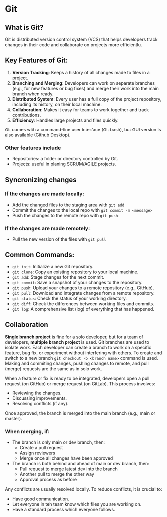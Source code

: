 # Git

## What is Git?
Git is distributed version control system (VCS) that helps developers track changes in their code and collaborate on projects more efficientlu.

## Key Features of Git:
1. **Version Tracking**: Keeps a history of all changes made to files in a project.
2. **Branching and Merging**: Developers can work on separate branches (e.g., for new features or bug fixes) and merge their work into the main branch when ready.
3. **Distributed System**: Every user has a full copy of the project repository, including its history, on their local machine.
4. **Collaboration**: Makes it easy for teams to work together and track contributions.
5. **Efficiency**: Handles large projects and files quickly.

Git comes with a command-line user interface (Git bash), but GUI version is also available (Github Desktop).

### Other features include
- Repositories: a folder or directory controlled by Git.
- Projects: useful in planing SCRUM/AGILE projects.

## Syncronizing changes
### If the changes are made locally:
- Add the changed files to the staging area with `git add`
- Commit the changes to the local repo with `git commit -m <message>`
- Push the changes to the remote repo with `git push`

### If the changes are made remotely:
- Pull the new version of the files with `git pull`

## Common Commands:
- `git init`: Initialize a new Git repository.
- `git clone`: Copy an existing repository to your local machine.
- `git add`: Stage changes for the next commit.
- `git commit`: Save a snapshot of your changes to the repository.
- `git push`: Upload your changes to a remote repository (e.g., GitHub).
- `git pull`: Download and integrate changes from a remote repository.
- `git status`: Check the status of your working directory.
- `git diff`: Check the differences between working files and commits.
- `git log`: A comprehensive list (log) of everything that has happened.

## Collaboration
**Single branch project** is fine for a solo developer, but for a team of developers, **multiple branch project** is used.
Git branches are used to isolate work. Each developer can create a branch to work on a specific feature, bug fix, or experiment without interfering with others. To create and switch to a new branch `git checkout -b <branch name>` command is used. Making and commiting changes, pushing changes to remote, and pull (merge) requests are the same as in solo work.

When a feature or fix is ready to be integrated, developers open a pull request (on GitHub) or merge request (on GitLab). This process involves:
- Reviewing the changes. 
- Discussing improvements. 
- Resolving conflicts (if any).

Once approved, the branch is merged into the main branch (e.g., main or master).

### When merging, if:
- The branch is only main or dev branch, then:
  - Create a pull request
  - Assign reviewers
  - Merge once all changes have been approved
- The branch is both behind and ahead of main or dev branch, then:
  - Pull request to merge latest dev into the branch
  - Another pull to merge the other way
  - Approval process as before

Any conflicts are usually resolved locally. To reduce conflicts, it is crucial to:
- Have good communication.
- Let everyone in teh team know which files you are working on.
- Have a standard process which everyone follows.